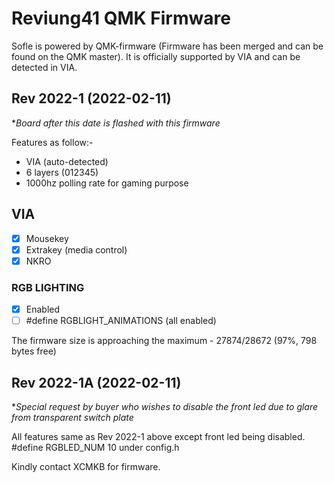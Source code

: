 # Reviung41 QMK Firmware

Sofle is powered by QMK-firmware (Firmware has been merged and can be found on the QMK master). It is officially supported by VIA and can be detected in VIA.

## Rev 2022-1 (2022-02-11)
**Board after this date is flashed with this firmware*

Features as follow:-
- VIA (auto-detected)
- 6 layers (012345)
- 1000hz polling rate for gaming purpose

## VIA
- [x] Mousekey
- [x] Extrakey (media control)
- [x] NKRO

### RGB LIGHTING
- [x] Enabled
- [ ] #define RGBLIGHT_ANIMATIONS (all enabled)

The firmware size is approaching the maximum - 27874/28672 (97%, 798 bytes free)

## Rev 2022-1A (2022-02-11)
**Special request by buyer who wishes to disable the front led due to glare from transparent switch plate*

All features same as Rev 2022-1 above except front led being disabled.
  #define RGBLED_NUM 10 under config.h




Kindly contact XCMKB for firmware.
